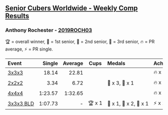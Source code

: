 <style>table {white-space: nowrap;}</style>

## [Senior Cubers Worldwide - Weekly Comp Results](/scw-comp/results/)
### Anthony Rochester - [2019ROCH03](https://www.worldcubeassociation.org/persons/2019ROCH03)

🏆 = overall winner, 🥇 = 1st senior, 🥈 = 2nd senior, 🥉 = 3rd senior, 🔥 = PR average, ⚡ = PR single.

| Event | Single | Average | Cups | Medals | Achievements|
| :-- | --: | --: | :--: | :-- | :-- |
| [3x3x3](333.md) | 18.14 | 22.81 |  |  | 🔥 x 2, ⚡ x 3 |
| [2x2x2](222.md) | 3.34 | 6.72 |  | 🥈 x 3, 🥉 x 1 | 🔥 x 3, ⚡ x 2 |
| [4x4x4](444.md) | 1:23.57 | 1:32.65 |  |  | 🔥 x 1, ⚡ x 1 |
| [3x3x3 BLD](333bf.md) | 1:07.73 | - | 🏆 x 1 | 🥇 x 1, 🥈 x 2, 🥉 x 1 | ⚡ x 2 |

<!-- Global site tag (gtag.js) - Google Analytics -->
<script async src="https://www.googletagmanager.com/gtag/js?id=UA-86348435-3"></script>
<script>window.dataLayer = window.dataLayer || []; function gtag() {dataLayer.push(arguments);} gtag('js', new Date()); gtag('config', 'UA-86348435-3');</script>
